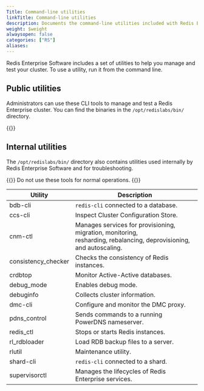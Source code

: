 ```yaml
---
Title: Command-line utilities
linkTitle: Command-line utilities
description: Documents the command-line utilities included with Redis Enterprise Software.
weight: $weight
alwaysopen: false
categories: ["RS"]
aliases: 
---
```


Redis Enterprise Software includes a set of utilities to help you manage and test your cluster. To use a utility, run it from the command line.

## Public utilities

Administrators can use these CLI tools to manage and test a Redis Enterprise cluster. You can find the binaries in the `/opt/redislabs/bin/` directory.

{{<table-children columnNames="Utility,Description" columnSources="LinkTitle,Description" enableLinks="LinkTitle">}}

## Internal utilities

The `/opt/redislabs/bin/` directory also contains utilities used internally by Redis Enterprise Software and for troubleshooting.

{{<warning>}}
Do not use these tools for normal operations.
{{</warning>}}

| Utility | Description |
|---------|-------------|
| bdb-cli | `redis-cli` connected to a database. |
| ccs-cli | Inspect Cluster Configuration Store. |
| cnm-ctl | Manages services for provisioning, migration, monitoring, <br />resharding, rebalancing, deprovisioning, and autoscaling. |
| consistency_checker | Checks the consistency of Redis instances. |
| crdbtop | Monitor Active-Active databases. |
| debug_mode | Enables debug mode. |
| debuginfo | Collects cluster information. |
| dmc-cli | Configure and monitor the DMC proxy. |
| pdns_control | Sends commands to a running PowerDNS nameserver. |
| redis_ctl | Stops or starts Redis instances. |
| rl_rdbloader | Load RDB backup files to a server. |
| rlutil | Maintenance utility. |
| shard-cli | `redis-cli` connected to a shard. |
| supervisorctl | Manages the lifecycles of Redis Enterprise services. |

